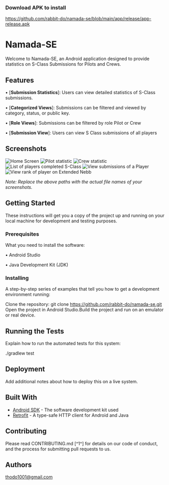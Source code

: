 ### Download APK to install
https://github.com/rabbit-do/namada-se/blob/main/app/release/app-release.apk


# Namada-SE

Welcome to Namada-SE, an Android application designed to provide statistics on S-Class Submissions for Pilots and Crews.

## Features

•  [**Submission Statistics**]: Users can view detailed statistics of S-Class submissions.

•  [**Categorized Views**]: Submissions can be filtered and viewed by category, status, or public key.

•  [**Role Views**]: Submissions can be filtered by role Pilot or Crew

•  [**Submission View**]: Users can view S Class submissions of all players


## Screenshots

![Home Screen](/screenshot/HomeScreen.png)
![Pilot statistic](/screenshot/Pilot_statistic.png)
![Crew statistic](/screenshot/crew_statistic.png)
![List of players completed S-Class](/screenshot/Player%20list.png)
![View submissions of a Player](/screenshot/player%20submissions.png)
![View rank of player on Extended Nebb](/screenshot/extended%20rank.png)

*Note: Replace the above paths with the actual file names of your screenshots.*

## Getting Started

These instructions will get you a copy of the project up and running on your local machine for development and testing purposes.

### Prerequisites

What you need to install the software:


•  Android Studio

•  Java Development Kit (JDK)


### Installing

A step-by-step series of examples that tell you how to get a development environment running:


Clone the repository:
git clone https://github.com/rabbit-do/namada-se.git 
Open the project in Android Studio.Build the project and run on an emulator or real device.

## Running the Tests

Explain how to run the automated tests for this system:


./gradlew test


## Deployment

Add additional notes about how to deploy this on a live system.

## Built With

* [Android SDK](https://developer.android.com/studio) - The software development kit used
* [Retrofit](https://square.github.io/retrofit/) - A type-safe HTTP client for Android and Java

## Contributing

Please read CONTRIBUTING.md [^1^] for details on our code of conduct, and the process for submitting pull requests to us.



## Authors

 thodo1001@gmail.com
